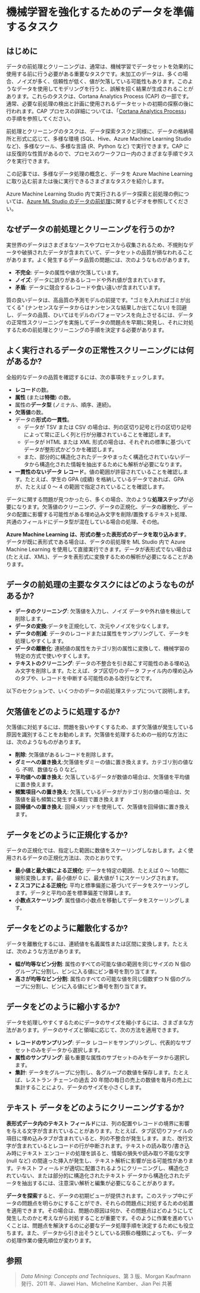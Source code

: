 <properties
	pageTitle="機械学習を強化するためのデータを準備するタスク | Microsoft Azure"
	description="データの前処理とクリーンアップを行って機械学習の準備を整えます。"
	services="machine-learning"
	documentationCenter=""
	authors="bradsev"
	manager="paulettm"
	editor="cgronlun" />

<tags
	ms.service="machine-learning"
	ms.workload="data-services"
	ms.tgt_pltfrm="na"
	ms.devlang="na"
	ms.topic="article"
	ms.date="10/20/2015"
	ms.author="bradsev" />


# 機械学習を強化するためのデータを準備するタスク

## はじめに
データの前処理とクリーニングは、通常は、機械学習でデータセットを効果的に使用する前に行う必要がある重要なタスクです。未加工のデータは、多くの場合、ノイズが多く、信頼性が低く、値が欠落している可能性もあります。このようなデータを使用してモデリングを行うと、誤解を招く結果が生成されることがあります。これらのタスクは、Cortana Analytics Process (CAP) の一部です。通常、必要な前処理の検出と計画に使用されるデータセットの初期の探察の後に行われます。CAP プロセスの詳細については、「[Cortana Analytics Process](cortana-analytics-process.md)」の手順を参照してください。

前処理とクリーニングのタスクは、データ探索タスクと同様に、データの格納場所と形式に応じて、多様な環境 (SQL、Hive、Azure Machine Learning Studio など)、多様なツール、多様な言語 (R、Python など) で実行できます。CAP には反復的な性質があるので、プロセスのワークフロー内のさまざまな手順でタスクを実行できます。

この記事では、多様なデータ処理の概念と、データを Azure Machine Learning に取り込む前または後に実行できるさまざまなタスクを紹介します。

Azure Machine Learning Studio 内で実行されるデータ探索と前処理の例については、[Azure ML Studio のデータの前処理](http://azure.microsoft.com/documentation/videos/preprocessing-data-in-azure-ml-studio/)に関するビデオを参照してください。


## なぜデータの前処理とクリーニングを行うのか?

実世界のデータはさまざまなソースやプロセスから収集されるため、不規則なデータや破損されたデータが含まれていて、データセットの品質が損なわれることがあります。よく発生するデータ品質の問題には、次のようなものがあります。

* **不完全**: データの属性や値が欠落しています。
* **ノイズ**: データに誤りがあるレコードや外れ値が含まれています。
* **矛盾**: データに競合するレコードや食い違いが含まれています。

質の良いデータは、高品質の予測モデルの前提です。"ゴミを入れればゴミが出てくる" (ナンセンスなデータからはナンセンスな結果しか出てこない) を回避し、データの品質、ひいてはモデルのパフォーマンスを向上させるには、データの正常性スクリーニングを実施してデータの問題点を早期に発見し、それに対処するための前処理とクリーニングの手順を決定する必要があります。

## よく実行されるデータの正常性スクリーニングには何があるか?

全般的なデータの品質を確認するには、次の事項をチェックします。

* **レコード**の数。
* **属性** (または**特徴**) の数。
* 属性の**データ型** (ノミナル、順序、連続)。
* **欠落値**の数。
* データの**形式の一貫性**。 
	* データが TSV または CSV の場合は、列の区切り記号と行の区切り記号によって常に正しく列と行が分離されていることを確認します。 
	* データが HTML または XML 形式の場合は、それぞれの標準に基づいてデータが整形式かどうかを確認します。 
	* また、部分的に構造化されたデータやまったく構造化されていないデータから構造化された情報を抽出するためにも解析が必要になります。
* **一貫性のないデータ レコード**。値の範囲が許容されていることを確認します。たとえば、学生の GPA (成績) を格納しているデータであれば、GPA が、たとえば 0 ～ 4 の範囲で指定されていることを確認します。

データに関する問題が見つかったら、多くの場合、次のような**処理ステップ**が必要になります。欠落値のクリーニング、データの正規化、データの離散化、データの配置に影響する可能性がある埋め込み文字を削除/置換するテキスト処理、共通のフィールドにデータ型が混在している場合の処理、その他。

**Azure Machine Learning は、形式の整った表形式のデータを取り込みます**。データが既に表形式である場合は、データの前処理を ML Studio 内で Azure Machine Learning を使用して直接実行できます。データが表形式でない場合は (たとえば、XML)、データを表形式に変換するための解析が必要になることがあります。

## データの前処理の主要なタスクにはどのようなものがあるか?

* **データのクリーニング**: 欠落値を入力し、ノイズ データや外れ値を検出して削除します。
* **データの変換**:データを正規化して、次元やノイズを少なくします。
* **データの削減**: データのレコードまたは属性をサンプリングして、データを処理しやすくします。
* **データの離散化**: 連続値の属性をカテゴリ別の属性に変換して、機械学習の特定の方式で使いやすくします。
* **テキストのクリーニング**: データの不整合を引き起こす可能性のある埋め込み文字を削除します。たとえば、タブ区切りのデータ ファイル内の埋め込みのタブや、レコードを中断する可能性のある改行などです。

以下のセクションで、いくつかのデータの前処理ステップについて説明します。

## 欠落値をどのように処理するか?

欠落値に対処するには、問題を扱いやすくするため、まず欠落値が発生している原因を識別することをお勧めします。欠落値を処理するための一般的な方法には、次のようなものがあります。

* **削除**: 欠落値があるレコードを削除します。
* **ダミーへの置き換え**:欠落値をダミーの値に置き換えます。カテゴリ別の値なら _不明_、数値なら 0 など。
* **平均値への置き換え**: 欠落しているデータが数値の場合は、欠落値を平均値に置き換えます。
* **頻繁項目への置き換え**: 欠落しているデータがカテゴリ別の値の場合は、欠落値を最も頻繁に発生する項目で置き換えます
* **回帰値への置き換え**: 回帰メソッドを使用して、欠落値を回帰値に置き換えます。  

## データをどのように正規化するか?

データの正規化では、指定した範囲に数値をスケーリングしなおします。よく使用されるデータの正規化方法は、次のとおりです。

* **最小値と最大値による正規化**: データを特定の範囲、たとえば 0 ～ 1の間に線形変換します。最小値が 0 に、最大値が 1 にスケーリングされます。
* **Z スコアによる正規化**: 平均と標準偏差に基づいてデータをスケーリングします。データと平均の差を標準偏差で除算します。
* **小数点スケーリング**: 属性値の小数点を移動してデータをスケーリングします。  

## データをどのように離散化するか?

データを離散化するには、連続値を名義属性または区間に変換します。たとえば、次のような方法があります。

* **幅が均等なビン分割**: 属性のすべての可能な値の範囲を同じサイズの N 個のグループに分割し、ビンに入る値にビン番号を割り当てます。
* **高さが均等なビン分割**: 属性のすべての可能な値を同じ個数ずつ N 個のグループに分割し、ビンに入る値にビン番号を割り当てます。  

## データをどのように縮小するか? 

データを処理しやすくするためにデータのサイズを縮小するには、さまざまな方法があります。データのサイズと領域に応じて、次の方法を適用できます。

* **レコードのサンプリング**: データ レコードをサンプリングし、代表的なサブセットのみをデータから選択します。
* **属性のサンプリング**: 最も重要な属性のサブセットのみをデータから選択します。  
* **集計**: データをグループに分割し、各グループの数値を保存します。たとえば、レストラン チェーンの過去 20 年間の毎日の売上の数値を毎月の売上に集計することにより、データのサイズを小さくします。  

## テキスト データをどのようにクリーニングするか?

**表形式データ内のテキスト フィールド**には、列の配置やレコードの境界に影響を与える文字が含まれていることがあります。たとえば、タブ区切りファイルの項目に埋め込みタブが含まれていると、列の不整合が発生します。また、改行文字が含まれているとレコードの行が中断されます。テキストの読み取り/書き込み時にテキスト エンコードの処理を誤ると、情報の損失や読み取り不能な文字 (null など) の間違った挿入が発生し、テキスト解析に影響が出る可能性があります。テキスト フィールドが適切に配置されるようにクリーニングし、構造化されていない、または部分的に構造化されたテキスト データから構造化されたデータを抽出するには、注意深い解析と編集が必要になることがあります。

**データを探索**すると、データの初期ビューが提供されます。このステップ中にデータの問題点を明らかにすることができ、それらの問題点に対処するための処置を適用できます。その場合は、問題の原因は何か、その問題点はどのようにして発生したのかと考えながら対処することが重要です。そのように作業を進めていくことは、問題点を解決するのに必要なデータ処理手順を決定するためにも役立ちます。また、データから引き出そうとしている洞察の種類によっても、データの処理作業の優先順位が変わります。

## 参照

>*Data Mining: Concepts and Techniques*、第 3 版、Morgan Kaufmann 発行、2011 年、Jiawei Han、Micheline Kamber、Jian Pei 共著
 

<!---HONumber=Oct15_HO4-->